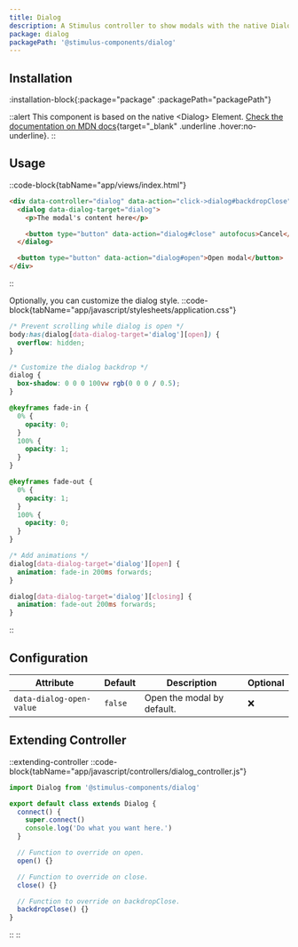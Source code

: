 ```yaml
---
title: Dialog
description: A Stimulus controller to show modals with the native Dialog element.
package: dialog
packagePath: '@stimulus-components/dialog'
---
```


## Installation

:installation-block{:package="package" :packagePath="packagePath"}

::alert
This component is based on the native &lt;Dialog&gt; Element. [Check the documentation on MDN docs](https://developer.mozilla.org/en-US/docs/Web/HTML/Element/dialog){target="\_blank" .underline .hover:no-underline}.
::

## Usage

::code-block{tabName="app/views/index.html"}

```html
<div data-controller="dialog" data-action="click->dialog#backdropClose">
  <dialog data-dialog-target="dialog">
    <p>The modal's content here</p>

    <button type="button" data-action="dialog#close" autofocus>Cancel</button>
  </dialog>

  <button type="button" data-action="dialog#open">Open modal</button>
</div>
```

::

Optionally, you can customize the dialog style.
::code-block{tabName="app/javascript/stylesheets/application.css"}

```css
/* Prevent scrolling while dialog is open */
body:has(dialog[data-dialog-target='dialog'][open]) {
  overflow: hidden;
}

/* Customize the dialog backdrop */
dialog {
  box-shadow: 0 0 0 100vw rgb(0 0 0 / 0.5);
}

@keyframes fade-in {
  0% {
    opacity: 0;
  }
  100% {
    opacity: 1;
  }
}

@keyframes fade-out {
  0% {
    opacity: 1;
  }
  100% {
    opacity: 0;
  }
}

/* Add animations */
dialog[data-dialog-target='dialog'][open] {
  animation: fade-in 200ms forwards;
}

dialog[data-dialog-target='dialog'][closing] {
  animation: fade-out 200ms forwards;
}
```

::

## Configuration

| Attribute                | Default | Description                | Optional |
| ------------------------ | ------- | -------------------------- | -------- |
| `data-dialog-open-value` | `false` | Open the modal by default. | ❌       |

## Extending Controller

::extending-controller
::code-block{tabName="app/javascript/controllers/dialog_controller.js"}

```js
import Dialog from '@stimulus-components/dialog'

export default class extends Dialog {
  connect() {
    super.connect()
    console.log('Do what you want here.')
  }

  // Function to override on open.
  open() {}

  // Function to override on close.
  close() {}

  // Function to override on backdropClose.
  backdropClose() {}
}
```

::
::
